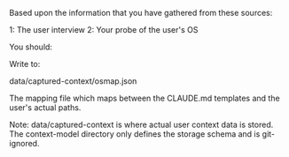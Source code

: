 Based upon the information that you have gathered from these sources:

1: The user interview
2: Your probe of the user's OS

You should:

Write to:

data/captured-context/osmap.json

The mapping file which maps between the CLAUDE.md templates and the user's actual paths.

Note: data/captured-context is where actual user context data is stored. The context-model directory only defines the storage schema and is git-ignored. 